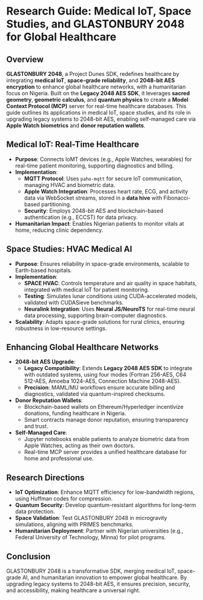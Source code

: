# Research Guide: Medical IoT, Space Studies, and GLASTONBURY 2048 for Global Healthcare

## Overview
**GLASTONBURY 2048**, a Project Dunes SDK, redefines healthcare by integrating **medical IoT**, **space-grade reliability**, and **2048-bit AES encryption** to enhance global healthcare networks, with a humanitarian focus on Nigeria. Built on the **Legacy 2048 AES SDK**, it leverages **sacred geometry**, **geometric calculus**, and **quantum physics** to create a **Model Context Protocol (MCP)** server for real-time healthcare databases. This guide outlines its applications in medical IoT, space studies, and its role in upgrading legacy systems to 2048-bit AES, enabling self-managed care via **Apple Watch biometrics** and **donor reputation wallets**.

## Medical IoT: Real-Time Healthcare
- **Purpose**: Connects IoMT devices (e.g., Apple Watches, wearables) for real-time patient monitoring, supporting diagnostics and billing.[](https://www.nature.com/articles/s41598-025-95531-8)
- **Implementation**:
  - **MQTT Protocol**: Uses `paho-mqtt` for secure IoT communication, managing HVAC and biometric data.
  - **Apple Watch Integration**: Processes heart rate, ECG, and activity data via WebSocket streams, stored in a **data hive** with Fibonacci-based partitioning.
  - **Security**: Employs 2048-bit AES and blockchain-based authentication (e.g., ECCST) for data privacy.[](https://onlinelibrary.wiley.com/doi/full/10.1155/hbe2/4734288)
- **Humanitarian Impact**: Enables Nigerian patients to monitor vitals at home, reducing clinic dependency.[](https://www.informingscience.org/Publications?Type=MostDownloadedKevi)

## Space Studies: HVAC Medical AI
- **Purpose**: Ensures reliability in space-grade environments, scalable to Earth-based hospitals.
- **Implementation**:
  - **SPACE HVAC**: Controls temperature and air quality in space habitats, integrated with medical IoT for patient monitoring.
  - **Testing**: Simulates lunar conditions using CUDA-accelerated models, validated with CUDASieve benchmarks.
  - **Neuralink Integration**: Uses **Neural JS/NeuroTS** for real-time neural data processing, supporting brain-computer diagnostics.[](https://www.nature.com/articles/s41598-025-95531-8)
- **Scalability**: Adapts space-grade solutions for rural clinics, ensuring robustness in low-resource settings.

## Enhancing Global Healthcare Networks
- **2048-bit AES Upgrade**:
  - **Legacy Compatibility**: Extends **Legacy 2048 AES SDK** to integrate with outdated systems, using four modes (Fortran 256-AES, C64 512-AES, Amoeba 1024-AES, Connection Machine 2048-AES).
  - **Precision**: MAML/MU workflows ensure accurate billing and diagnostics, validated via quantum-inspired checksums.
- **Donor Reputation Wallets**:
  - Blockchain-based wallets on Ethereum/Hyperledger incentivize donations, funding healthcare in Nigeria.[](https://onlinelibrary.wiley.com/doi/full/10.1155/hbe2/4734288)
  - Smart contracts manage donor reputation, ensuring transparency and trust.
- **Self-Managed Care**:
  - Jupyter notebooks enable patients to analyze biometric data from Apple Watches, acting as their own doctors.
  - Real-time MCP server provides a unified healthcare database for home and professional use.

## Research Directions
- **IoT Optimization**: Enhance MQTT efficiency for low-bandwidth regions, using Huffman codes for compression.[](https://onlinelibrary.wiley.com/doi/10.1002/ett.70139?af=R)
- **Quantum Security**: Develop quantum-resistant algorithms for long-term data protection.[](https://bjbas.springeropen.com/articles/10.1186/s43088-025-00644-8)
- **Space Validation**: Test GLASTONBURY 2048 in microgravity simulations, aligning with PRIMES benchmarks.
- **Humanitarian Deployment**: Partner with Nigerian universities (e.g., Federal University of Technology, Minna) for pilot programs.[](https://pmc.ncbi.nlm.nih.gov/articles/PMC9603507/)

## Conclusion
GLASTONBURY 2048 is a transformative SDK, merging medical IoT, space-grade AI, and humanitarian innovation to empower global healthcare. By upgrading legacy systems to 2048-bit AES, it ensures precision, security, and accessibility, making healthcare a universal right.
